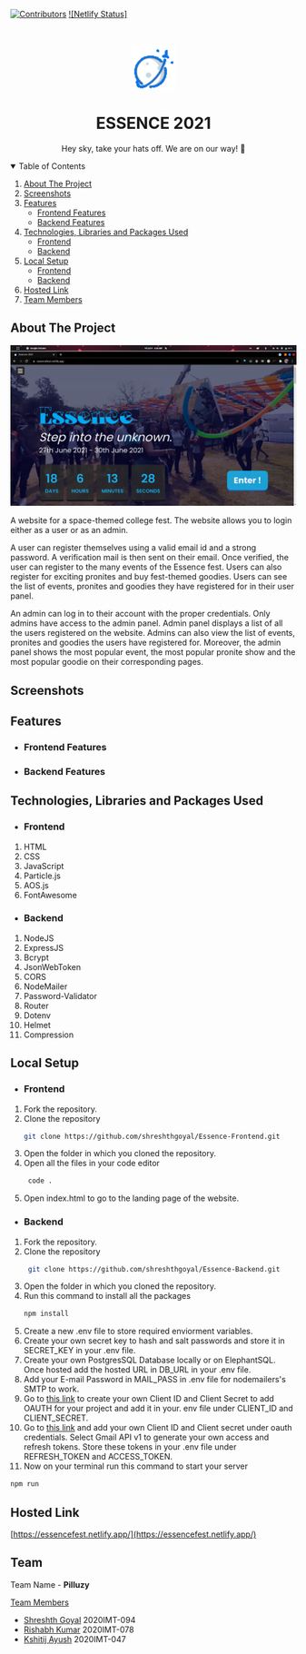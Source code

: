 [![Contributors][contributors-shield]][contributors-url]
[![Netlify Status]](https://api.netlify.com/api/v1/badges/d09d48c0-ee3f-41fe-b93d-9c61f88e6a5d/deploy-status)
<!-- PROJECT LOGO -->
<br />
<p align="center">
  <a href="https://github.com/othneildrew/Best-README-Template">
    <img src="assets/icon.png" alt="Logo" width="80" height="80">
  </a>

  <h1 align="center">ESSENCE 2021</h1>

  <p align="center">
  Hey sky, take your hats off. We are on our way! 🚀
   <br />
  </p>
</p>



<!-- TABLE OF CONTENTS -->
<details open="open">
  <summary>Table of Contents</summary>
  <ol>
    <li>
      <a href="#about-the-project">About The Project</a>
      </li>
    <li>
      <a href="#screenshots">Screenshots</a>
      </li>
    <li><a href="#features">Features</a>
    <ul>
    <li> <a href="#frontend-features">Frontend Features</a></li>
    <li> <a href="#backend-features">Backend Features</a></li>
    </ul>
    </li>
    <li><a href="#technologies-used">Technologies, Libraries and Packages Used</a>
    <ul>
    <li> <a href="#frontend-tech-used">Frontend</a></li>
    <li> <a href="#backend-tech-used">Backend</a></li>
    </ul></li>
    <li><a href="#local-setup">Local Setup</a>
    <ul>
    <li> <a href="#frontend-setup">Frontend</a></li>
    <li> <a href="#backend-setup">Backend</a></li>
    </ul></li>
    <li><a href="#url">Hosted Link</a></li>
    <li><a href="#team">Team Members</a></li>
   
  </ol>
</details>


<div id="about-the-project" />

<!-- ABOUT THE PROJECT -->
## About The Project

[![Product Name Screen Shot][product-screenshot]](https://essencefest.netlify.app/)

A website for a space-themed college fest. The website allows you to login either as a user or as an admin.

A user can register themselves using a valid email id and a strong password. A verification mail is then sent on their email. Once verified, the user can register to the many events of the Essence fest. Users can also register for exciting pronites and buy fest-themed goodies. Users can see the list of events, pronites and goodies they have registered for in their user panel.

An admin can log in to their account with the proper credentials. Only admins have access to the admin panel. Admin panel displays a list of all the users registered on the website. Admins can also view the list of events, pronites and goodies the users have registered for. Moreover, the admin panel shows the most popular event, the most popular pronite show and the most popular goodie on their corresponding pages.


<div id="screenshots" />

## Screenshots



<div id="features" />

<!-- GETTING STARTED -->
## Features

<div id="frontend-features" />

- ### Frontend Features

<div id="frontend-features" />

- ### Backend Features

<div id="technologies-used" />

## Technologies, Libraries and Packages Used

<div id="frontend-tech-used" />

- ### Frontend
1. HTML
2. CSS
3. JavaScript
4. Particle.js
5. AOS.js
6. FontAwesome

<div id="backend-tech-used" />

- ### Backend
1. NodeJS
2. ExpressJS
3. Bcrypt
4. JsonWebToken
5. CORS
6. NodeMailer
7. Password-Validator
8. Router
9. Dotenv
10. Helmet
11. Compression


<div id="local-setup" />

## Local Setup

<div id="frontend-setup" />

+ ### Frontend

1. Fork the repository.
2. Clone the repository
    ```sh
    git clone https://github.com/shreshthgoyal/Essence-Frontend.git
    ```
3. Open the folder in which you cloned the repository.
4. Open all the files in your code editor
   ```sh
    code .
   ```
5. Open index.html to go to the landing page of the website.

<div id="backend-setup" />

+ ### Backend

1. Fork the repository.
2. Clone the repository
   ```sh
    git clone https://github.com/shreshthgoyal/Essence-Backend.git
    ```
3. Open the folder in which you cloned the repository.
4. Run this command to install all the packages
    ```sh
    npm install
    ```
5. Create a new .env file to store required enviorment variables.
6. Create your own secret key to hash and salt passwords and store it in SECRET_KEY in your .env file.
7. Create your own PostgresSQL Database locally or on ElephantSQL. Once hosted add the hosted URL in DB_URL in your .env file.
8. Add your E-mail Password in MAIL_PASS in .env file for nodemailers's SMTP to work.
9. Go to [this link](https://console.cloud.google.com/apis/credentials) to create your own Client ID and Client Secret to add OAUTH for your project and add it in your. env file under CLIENT_ID and CLIENT_SECRET.
10. Go to [this link](https://developers.google.com/oauthplayground/) and add your own Client ID and Client secret under oauth credentials. Select Gmail API v1 to generate your own access and refresh tokens. Store these tokens in your .env file under REFRESH_TOKEN and ACCESS_TOKEN.
11. Now on your terminal run this command to start your server
```sh 
npm run
```

<div id="url" />

## Hosted Link
[https://essencefest.netlify.app/](https://essencefest.netlify.app/)

<div id="team" />

<!-- CONTACT -->
## Team

Team Name - **Pilluzy**

<u>Team Members</u>
- [Shreshth Goyal](https://github.com/shreshthgoyal)  2020IMT-094
- [Rishabh Kumar](https://github.com/rish78)  2020IMT-078
- [Kshitij Ayush](https://github.com/kshitij-404)  2020IMT-047
# 

[contributors-shield]: https://img.shields.io/github/contributors/shreshthgoyal/Essence-Frontend.svg?style=for-the-badge
[contributors-url]: https://github.com/shreshthgoyal/Essence-Frontend/graphs/contributors
[product-screenshot]: assets/screenshot.png
